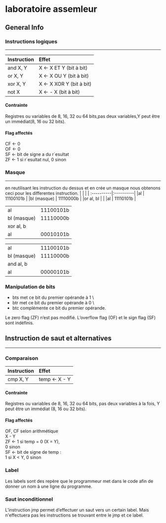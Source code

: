 # laboratoire assemleur


## General Info
 
### Instructions logiques
****************************************
| Instruction  | Effet                  |
| :------------|:-----------------------|
| and X, Y     | X ← X ET Y (bit à bit) |
| or X, Y      | X ← X OU Y (bit à bit) | 
| xor X, Y     | X ← X XOR Y (bit à bit)|  
| not X        | X ← - X (bit à bit)    |
#### Contrainte 
Registres ou variables de 8, 16, 32 ou 64 bits,pas deux variables,Y peut être un immédiat(8, 16 ou 32 bits).
#### Flag affectés
CF ← 0 \
OF ← 0 \
SF ← bit de signe a du r´esultat \
ZF ← 1 si r´esultat nul, 0 sinon 

### Masque
****************************************
en reutilisant les instruction du dessus et en crée un masque nous obtenons ceci pour les differentes instruction. 
|            |           |
| :----------|:----------|
|al          | 11100101b |
|bl (masque) | 11110000b |
|or al, bl   |           |
|al          | 11110101b |

|            |           |
| :----------|:----------|
|al          | 11100101b |
|bl (masque) | 11110000b |
|xor al, b   |           |
|al          | 00010101b |

|            |           |
| :----------|:----------|
|al          | 11100101b |
|bl (masque) | 11110000b |
|and al, b   |           |
|al          | 00000101b |

### Manipulation de bits

* bts met ce bit du premier opérande à 1 \
* btr met ce bit du premier opérande à 0 \
* btc complémente ce bit du premier opérande.

Le zero flag (ZF) n’est pas modifié. L’overflow flag (OF) et le sign flag (SF) sont indéfinis. 

## Instruction de saut et alternatives
****************************************
### Comparaison

| Instruction  | Effet        |
| :------------|:-------------|
| cmp X, Y     | temp ← X - Y |

#### Contrainte 
Registres ou variables de 8, 16, 32 ou 64 bits, pas deux variables à la fois, Y peut être un immédiat (8, 16 ou 32 bits).
#### Flag affectés
OF, CF selon arithmétique \
X - Y \
ZF ← 1 si temp = 0 (X = Y), \
0 sinon \
SF ← bit de signe de temp : \
1 si X < Y, 0 sinon 

### Label

Les labels sont des repère que le programmeur met dans le code afin de donner un nom à une ligne du programme.

### Saut inconditionnel

L’instruction jmp permet d’effectuer un saut vers un certain label. Mais n'effectuera pas les instructions se trouvant entre le jmp et ce label.
